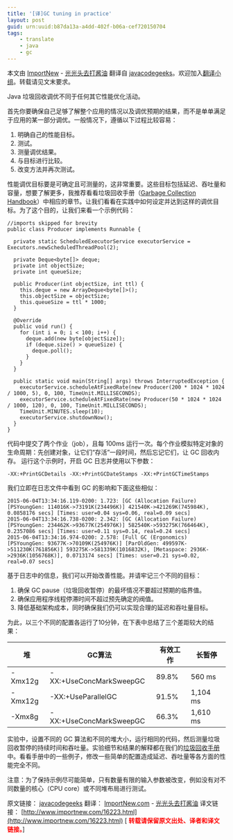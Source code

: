 ```yaml
---
title: '[译]GC tuning in practice'
layout: post
guid: urn:uuid:b87da13a-a4dd-402f-b06a-cef720150704
tags:
    - translate
    - java
    - gc
---
```



本文由 [ImportNew](http://www.importnew.com) - [光光头去打酱油](http://www.importnew.com/author/zhongjianno1) 翻译自 [javacodegeeks](http://www.javacodegeeks.com/2015/06/gc-tuning-in-practice.html)。欢迎加入[翻译小组](http://group.jobbole.com/category/feedback/trans-team/)。转载请见文末要求。

Java 垃圾回收调优不同于任何其它性能优化活动。

首先你要确保自己足够了解整个应用的情况以及调优预期的结果，而不是单单满足于应用的某一部分调优。一般情况下，遵循以下过程比较容易：

1.  明确自己的性能目标。
2.  测试。
3.  测量调优结果。
4.  与目标进行比较。
5.  改变方法并再次测试。

性能调优目标要是可确定且可测量的，这非常重要。这些目标包括延迟、吞吐量和容量，想要了解更多，我推荐看看垃圾回收手册（[Garbage Collection Handbook](https://plumbr.eu/handbook/gc-tuning#tuning-for-latency)）中相应的章节。让我们看看在实践中如何设定并达到这样的调优目标。为了这个目的，让我们来看一个示例代码：

```
//imports skipped for brevity
public class Producer implements Runnable {

  private static ScheduledExecutorService executorService = Executors.newScheduledThreadPool(2);

  private Deque<byte[]> deque;
  private int objectSize;
  private int queueSize;

  public Producer(int objectSize, int ttl) {
    this.deque = new ArrayDeque<byte[]>();
    this.objectSize = objectSize;
    this.queueSize = ttl * 1000;
  }

  @Override
  public void run() {
    for (int i = 0; i < 100; i++) {
      deque.add(new byte[objectSize]);
      if (deque.size() > queueSize) {
        deque.poll();
      }
    }
  }

  public static void main(String[] args) throws InterruptedException {
    executorService.scheduleAtFixedRate(new Producer(200 * 1024 * 1024 / 1000, 5), 0, 100, TimeUnit.MILLISECONDS);
    executorService.scheduleAtFixedRate(new Producer(50 * 1024 * 1024 / 1000, 120), 0, 100, TimeUnit.MILLISECONDS);
    TimeUnit.MINUTES.sleep(10);
    executorService.shutdownNow();
  }
}
```

代码中提交了两个作业（job），且每 100ms 运行一次。每个作业模拟特定对象的生命周期：先创建对象，让它们“存活”一段时间，然后忘记它们，让 GC 回收内存。 运行这个示例时，开启 GC 日志并使用以下参数：

    -XX:+PrintGCDetails -XX:+PrintGCDateStamps -XX:+PrintGCTimeStamps

我们立即在日志文件中看到 GC 的影响和下面这些相似：


    2015-06-04T13:34:16.119-0200: 1.723: [GC (Allocation Failure) [PSYoungGen: 114016K->73191K(234496K)] 421540K->421269K(745984K), 0.0858176 secs] [Times: user=0.04 sys=0.06, real=0.09 secs]
    2015-06-04T13:34:16.738-0200: 2.342: [GC (Allocation Failure) [PSYoungGen: 234462K->93677K(254976K)] 582540K->593275K(766464K), 0.2357086 secs] [Times: user=0.11 sys=0.14, real=0.24 secs]
    2015-06-04T13:34:16.974-0200: 2.578: [Full GC (Ergonomics) [PSYoungGen: 93677K->70109K(254976K)] [ParOldGen: 499597K->511230K(761856K)] 593275K->581339K(1016832K), [Metaspace: 2936K->2936K(1056768K)], 0.0713174 secs] [Times: user=0.21 sys=0.02, real=0.07 secs]


基于日志中的信息，我们可以开始改善性能。并请牢记三个不同的目标：

1.  确保 GC pause（垃圾回收暂停）的最坏情况不要超过预期的临界值。
2.  确保应用程序线程停滞时间不超过预先确定的阀值。
3.  降低基础架构成本，同时确保我们仍可以实现合理的延迟和吞吐量目标。

为此，以三个不同的配置各运行了10分钟，在下表中总结了三个差距较大的结果：

| 堆 | GC算法 | 有效工作 | 长暂停 |
| --- | --- | --- | --- |
| -Xmx12g | -XX:+UseConcMarkSweepGC | 89.8% | 560 ms |
| -Xmx12g | -XX:+UseParallelGC | 91.5% | 1,104 ms |
| -Xmx8g | -XX:+UseConcMarkSweepGC | 66.3% | 1,610 ms |

实验中，设置不同的 GC 算法和不同的堆大小，运行相同的代码，然后测量垃圾回收暂停的持续时间和吞吐量。实验细节和结果的解释都在我们的[垃圾回收手册](https://plumbr.eu/handbook/gc-tuning#tuning-for-latency)中。看看手册中的一些例子，修改一些简单的配置造成延迟、吞吐量等各方面的性能完全不同。

注意：为了保持示例尽可能简单，只有数量有限的输入参数被改变，例如没有对不同数量的核心（CPU core）或不同堆布局进行测试。

原文链接： [javacodegeeks](http://www.javacodegeeks.com/2015/06/gc-tuning-in-practice.html) 翻译： [ImportNew.com](http://www.importnew.com) - [光光头去打酱油](http://www.importnew.com/author/zhongjianno1)
译文链接： [http://www.importnew.com/16223.html](http://www.importnew.com/16223.html)
[ <span style="color:#ff0000">**转载请保留原文出处、译者和译文链接。**</span>]
